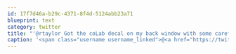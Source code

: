 ```yaml
---
id: 17f7d46a-b29c-4371-8f4d-5124abb23a71
blueprint: text
category: twitter
title: "'@rtaylor Got the coLab decal on my back window with some careful peeling."
caption: '<span class="username username_linked">@<a href="https://twitter.com/rtaylor" title="Elon Musk">rtaylor</a></span> Got the coLab decal on my back window with some careful peeling.'
---
```

